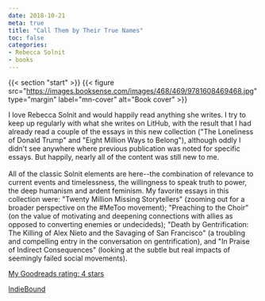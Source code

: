 ```yaml
---
date: 2018-10-21
meta: true
title: "Call Them by Their True Names"
toc: false
categories:
- Rebecca Solnit
- books
---
```


{{< section "start" >}}
{{< figure src="https://images.booksense.com/images/468/469/9781608469468.jpg" type="margin" label="mn-cover" alt="Book cover" >}}

I love Rebecca Solnit and would happily read anything she writes. I try to keep up regularly with what she writes on LitHub, with the result that I had already read a couple of the essays in this new collection ("The Loneliness of Donald Trump" and "Eight Million Ways to Belong"), although oddly I didn't see anywhere where previous publication was noted for specific essays. But happily, nearly all of the content was still new to me.<br /><br />All of the classic Solnit elements are here--the combination of relevance to current events and timelessness, the willingness to speak truth to power, the deep humanism and ardent feminism. My favorite essays in this collection were: "Twenty Million Missing Storytellers" (zooming out for a broader perspective on the #MeToo movement); "Preaching to the Choir" (on the value of motivating and deepening connections with allies as opposed to converting enemies or undecideds); "Death by Gentrification: The Killing of Alex Nieto and the Savaging of San Francisco" (a troubling and compelling entry in the conversation on gentrification), and "In Praise of Indirect Consequences" (looking at the subtle but real impacts of seemingly failed social movements).

[My Goodreads rating: 4 stars](https://www.goodreads.com/review/show/2553784549)  

[IndieBound](https://www.indiebound.org/book/9781608469468)
